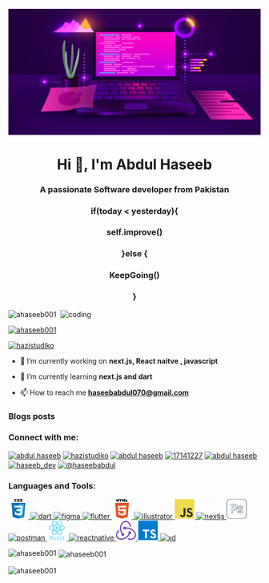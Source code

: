 ![logo](https://github.com/ahaseeb001/ahaseeb001/blob/main/1670602482212.jpeg)
<h1 align="center">Hi 👋, I'm Abdul Haseeb</h1>
<h3 align="center">A passionate Software developer from Pakistan</h3>
<h3 align="center">if(today < yesterday){ </h3>
<h3 align="center"> self.improve() </h3>
<h3 align="center">}else { </h3>
<h3 align="center">KeepGoing() </h3>
<h3 align="center">} </h3>

<image src='https://media.giphy.com/media/v1.Y2lkPTc5MGI3NjExOTRvZnlrYWx2eXowNDlnMXdjdHRreWh6c3JhYjg0cDNqOHh1eGN3dCZlcD12MV9naWZzX3NlYXJjaCZjdD1n/bGgsc5mWoryfgKBx1u/giphy.gif' width='400' alt='coding' align='right'/>

<p align="left"> <img src="https://komarev.com/ghpvc/?username=ahaseeb001&label=Profile%20views&color=0e75b6&style=flat" alt="ahaseeb001" /> </p>

<p align="left"> <a href="https://github.com/ryo-ma/github-profile-trophy"><img src="https://github-profile-trophy.vercel.app/?username=ahaseeb001" alt="ahaseeb001" /></a> </p>

<p align="left"> <a href="https://twitter.com/hazistudiko" target="blank"><img src="https://img.shields.io/twitter/follow/hazistudiko?logo=twitter&style=for-the-badge" alt="hazistudiko" /></a> </p>

- 🔭 I’m currently working on **next.js, React naitve , javascript**

- 🌱 I’m currently learning **next.js and dart**

- 📫 How to reach me **haseebabdul070@gmail.com**

### Blogs posts
<!-- BLOG-POST-LIST:START -->
<!-- BLOG-POST-LIST:END -->

<h3 align="left">Connect with me:</h3>
<p align="left">
<a href="https://dev.to/ahaseeb001" target="blank"><img align="center" src="https://raw.githubusercontent.com/rahuldkjain/github-profile-readme-generator/master/src/images/icons/Social/devto.svg" alt="abdul haseeb" height="30" width="40" /></a>
<a href="https://twitter.com/haziStudio" target="blank"><img align="center" src="https://raw.githubusercontent.com/rahuldkjain/github-profile-readme-generator/master/src/images/icons/Social/twitter.svg" alt="hazistudiko" height="30" width="40" /></a>
<a href="https://www.linkedin.com/in/abdul-haseeb-54a80a1b1/" target="blank"><img align="center" src="https://raw.githubusercontent.com/rahuldkjain/github-profile-readme-generator/master/src/images/icons/Social/linked-in-alt.svg" alt="abdul haseeb" height="30" width="40" /></a>
<a href="https://stackoverflow.com/users/17141227/abdul-haseeb" target="blank"><img align="center" src="https://raw.githubusercontent.com/rahuldkjain/github-profile-readme-generator/master/src/images/icons/Social/stack-overflow.svg" alt="17141227" height="30" width="40" /></a>
<a href="https://www.facebook.com/abdul.haseebii/" target="blank"><img align="center" src="https://raw.githubusercontent.com/rahuldkjain/github-profile-readme-generator/master/src/images/icons/Social/facebook.svg" alt="abdul haseeb" height="30" width="40" /></a>
<a href="https://www.instagram.com/haseeb_dev/" target="blank"><img align="center" src="https://raw.githubusercontent.com/rahuldkjain/github-profile-readme-generator/master/src/images/icons/Social/instagram.svg" alt="haseeb_dev" height="30" width="40" /></a>
<a href="https://medium.com/@haseebabdul070" target="blank"><img align="center" src="https://raw.githubusercontent.com/rahuldkjain/github-profile-readme-generator/master/src/images/icons/Social/medium.svg" alt="@haseebabdul" height="30" width="40" /></a>
</p>

<h3 align="left">Languages and Tools:</h3>
<p align="left"> <a href="https://www.w3schools.com/css/" target="_blank" rel="noreferrer"> <img src="https://raw.githubusercontent.com/devicons/devicon/master/icons/css3/css3-original-wordmark.svg" alt="css3" width="40" height="40"/> </a> <a href="https://dart.dev" target="_blank" rel="noreferrer"> <img src="https://www.vectorlogo.zone/logos/dartlang/dartlang-icon.svg" alt="dart" width="40" height="40"/> </a> <a href="https://www.figma.com/" target="_blank" rel="noreferrer"> <img src="https://www.vectorlogo.zone/logos/figma/figma-icon.svg" alt="figma" width="40" height="40"/> </a> <a href="https://flutter.dev" target="_blank" rel="noreferrer"> <img src="https://www.vectorlogo.zone/logos/flutterio/flutterio-icon.svg" alt="flutter" width="40" height="40"/> </a> <a href="https://www.w3.org/html/" target="_blank" rel="noreferrer"> <img src="https://raw.githubusercontent.com/devicons/devicon/master/icons/html5/html5-original-wordmark.svg" alt="html5" width="40" height="40"/> </a> <a href="https://www.adobe.com/in/products/illustrator.html" target="_blank" rel="noreferrer"> <img src="https://www.vectorlogo.zone/logos/adobe_illustrator/adobe_illustrator-icon.svg" alt="illustrator" width="40" height="40"/> </a> <a href="https://developer.mozilla.org/en-US/docs/Web/JavaScript" target="_blank" rel="noreferrer"> <img src="https://raw.githubusercontent.com/devicons/devicon/master/icons/javascript/javascript-original.svg" alt="javascript" width="40" height="40"/> </a> <a href="https://nextjs.org/" target="_blank" rel="noreferrer"> <img src="https://cdn.worldvectorlogo.com/logos/nextjs-2.svg" alt="nextjs" width="40" height="40"/> </a> <a href="https://www.photoshop.com/en" target="_blank" rel="noreferrer"> <img src="https://raw.githubusercontent.com/devicons/devicon/master/icons/photoshop/photoshop-line.svg" alt="photoshop" width="40" height="40"/> </a> <a href="https://postman.com" target="_blank" rel="noreferrer"> <img src="https://www.vectorlogo.zone/logos/getpostman/getpostman-icon.svg" alt="postman" width="40" height="40"/> </a> <a href="https://reactjs.org/" target="_blank" rel="noreferrer"> <img src="https://raw.githubusercontent.com/devicons/devicon/master/icons/react/react-original-wordmark.svg" alt="react" width="40" height="40"/> </a> <a href="https://reactnative.dev/" target="_blank" rel="noreferrer"> <img src="https://reactnative.dev/img/header_logo.svg" alt="reactnative" width="40" height="40"/> </a> <a href="https://redux.js.org" target="_blank" rel="noreferrer"> <img src="https://raw.githubusercontent.com/devicons/devicon/master/icons/redux/redux-original.svg" alt="redux" width="40" height="40"/> </a> <a href="https://www.typescriptlang.org/" target="_blank" rel="noreferrer"> <img src="https://raw.githubusercontent.com/devicons/devicon/master/icons/typescript/typescript-original.svg" alt="typescript" width="40" height="40"/> </a> <a href="https://www.adobe.com/products/xd.html" target="_blank" rel="noreferrer"> <img src="https://cdn.worldvectorlogo.com/logos/adobe-xd.svg" alt="xd" width="40" height="40"/> </a> </p>

<p><img align="left" src="https://github-readme-stats.vercel.app/api/top-langs?username=ahaseeb001&show_icons=true&locale=en&layout=compact" alt="ahaseeb001" /></p>

<p>&nbsp;<img align="center" src="https://github-readme-stats.vercel.app/api?username=ahaseeb001&show_icons=true&locale=en" alt="ahaseeb001" /></p>

<p><img align="center" src="https://github-readme-streak-stats.herokuapp.com/?user=ahaseeb001&" alt="ahaseeb001" /></p>
